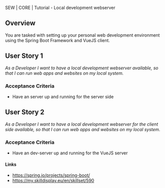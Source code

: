 SEW | CORE | Tutorial - Local development webserver

## Overview
You are tasked with setting up your personal web development environment using the Spring Boot Framework and VueJS client. 

## User Story 1
*As a Developer I want to have a local development webserver available, so that I can run web apps and websites on my local system.*

### Acceptance Criteria
- Have an server up and running for the server side

## User Story 2
*As a Developer I want to have a local development webserver for the client side available, so that I can run web apps and websites on my local system.*

### Acceptance Criteria
- Have an dev-server up and running for the VueJS server 

#### Links
- https://spring.io/projects/spring-boot/
- https://my.skilldisplay.eu/en/skillset/590

